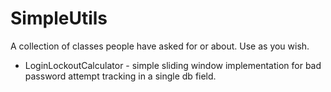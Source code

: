SimpleUtils
===========
A collection of classes people have asked for or about. Use as you wish.

* LoginLockoutCalculator - simple sliding window implementation for bad password attempt tracking in a single db field.

